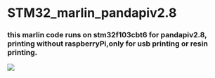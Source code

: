 # STM32_marlin_pandapiv2.8

###  this marlin code runs on stm32f103cbt6 for pandapiv2.8, printing without raspberryPi,only for usb printing or resin printing.
![](https://gitee.com/markyue/pandapi_wiki/raw/master/imges/V28/64006.jpg)
